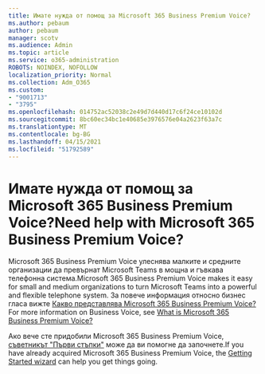 ```yaml
---
title: Имате нужда от помощ за Microsoft 365 Business Premium Voice?
ms.author: pebaum
author: pebaum
manager: scotv
ms.audience: Admin
ms.topic: article
ms.service: o365-administration
ROBOTS: NOINDEX, NOFOLLOW
localization_priority: Normal
ms.collection: Adm_O365
ms.custom:
- "9001713"
- "3795"
ms.openlocfilehash: 014752ac52038c2e49d7d440d17c6f24ce10102d
ms.sourcegitcommit: 8bc60ec34bc1e40685e3976576e04a2623f63a7c
ms.translationtype: MT
ms.contentlocale: bg-BG
ms.lasthandoff: 04/15/2021
ms.locfileid: "51792589"
---
```

# <a name="need-help-with-microsoft-365-business-premium-voice"></a><span data-ttu-id="3e796-102">Имате нужда от помощ за Microsoft 365 Business Premium Voice?</span><span class="sxs-lookup"><span data-stu-id="3e796-102">Need help with Microsoft 365 Business Premium Voice?</span></span>

<span data-ttu-id="3e796-103">Microsoft 365 Business Premium Voice улеснява малките и средните организации да превърнат Microsoft Teams в мощна и гъвкава телефонна система.</span><span class="sxs-lookup"><span data-stu-id="3e796-103">Microsoft 365 Business Premium Voice makes it easy for small and medium organizations to turn Microsoft Teams into a powerful and flexible telephone system.</span></span> <span data-ttu-id="3e796-104">За повече информация относно бизнес гласа вижте [Какво представлява Microsoft 365 Business Premium Voice?](https://docs.microsoft.com/microsoftteams/business-voice/whats-business-voice)</span><span class="sxs-lookup"><span data-stu-id="3e796-104">For more information on Business Voice, see [What is Microsoft 365 Business Premium Voice?](https://docs.microsoft.com/microsoftteams/business-voice/whats-business-voice)</span></span>

<span data-ttu-id="3e796-105">Ако вече сте придобили Microsoft 365 Business Premium Voice, [съветникът "Първи стъпки"](https://docs.microsoft.com/microsoftteams/business-voice/use-getting-started-wizard) може да ви помогне да започнете.</span><span class="sxs-lookup"><span data-stu-id="3e796-105">If you have already acquired Microsoft 365 Business Premium Voice, the [Getting Started wizard](https://docs.microsoft.com/microsoftteams/business-voice/use-getting-started-wizard) can help you get things going.</span></span> 
